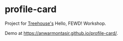 # profile-card

Project for [Treehouse's](https://teamtreehouse.com/) Hello, FEWD! Workshop.

Demo at https://anwarmontasir.github.io/profile-card/.